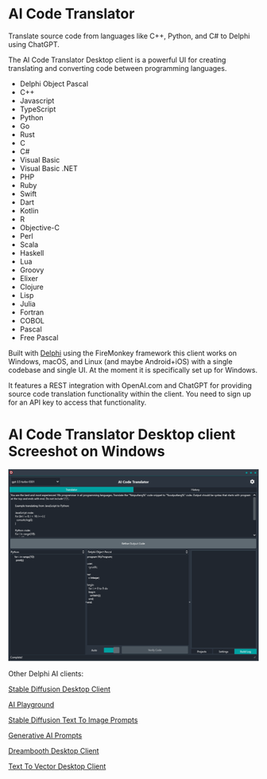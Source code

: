 # AI Code Translator
Translate source code from languages like C++, Python, and C# to Delphi using ChatGPT.

The AI Code Translator Desktop client is a powerful UI for creating translating and converting code between programming languages.

* Delphi Object Pascal
* C++
* Javascript
* TypeScript
* Python
* Go
* Rust
* C
* C#
* Visual Basic
* Visual Basic .NET
* PHP
* Ruby
* Swift
* Dart
* Kotlin
* R
* Objective-C
* Perl
* Scala
* Haskell
* Lua
* Groovy
* Elixer
* Clojure
* Lisp
* Julia
* Fortran
* COBOL
* Pascal
* Free Pascal

Built with [Delphi](https://www.embarcadero.com/products/delphi/) using the FireMonkey framework this client works on Windows, macOS, and Linux (and maybe Android+iOS) with a single codebase and single UI. At the moment it is specifically set up for Windows.

It features a REST integration with OpenAI.com and ChatGPT for providing source code translation functionality within the client. You need to sign up for an API key to access that functionality.

# AI Code Translator Desktop client Screeshot on Windows
![AI Code Translator Desktop client on Windows](/screenshot.png)

Other Delphi AI clients:

[Stable Diffusion Desktop Client](https://github.com/FMXExpress/Stable-Diffusion-Desktop-Client)

[AI Playground](https://github.com/FMXExpress/AI-Playground-DesktopClient)

[Stable Diffusion Text To Image Prompts](https://github.com/FMXExpress/Stable-Diffusion-Text-To-Image-Prompts)

[Generative AI Prompts](https://github.com/FMXExpress/Generative-AI-Prompts)

[Dreambooth Desktop Client](https://github.com/FMXExpress/DreamBooth-Desktop-Client)

[Text To Vector Desktop Client](https://github.com/FMXExpress/Text-To-Vector-Desktop-Client)
